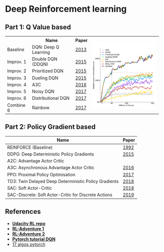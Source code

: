 # Deep Reinforcement learning


## Part 1: Q Value based

<table>
  <tr>
    <th></th>
    <th>Name</th>
    <th>Paper</th>
    <th rowspan="9"><img align="right" width="330" src="/img/rainbow.png"></th>
  </tr>
  
  <tr> <td>Baseline </td>  <td>DQN: Deep Q Learning</td>  <td><a href="https://arxiv.org/abs/1312.5602 ">2013</a></td> </tr>
  <tr> <td>Improv. 1</td>  <td>Double DQN  (DDQN)  </td>  <td><a href="https://arxiv.org/abs/1509.06461">2015</a></td> </tr>
  <tr> <td>Improv. 2</td>  <td>Prioritized DQN     </td>  <td><a href="https://arxiv.org/abs/1511.05952">2015</a></td> </tr>
  <tr> <td>Improv. 3</td>  <td>Dueling DQN         </td>  <td><a href="https://arxiv.org/abs/1511.06581">2015</a></td> </tr>
  <tr> <td>Improv. 4</td>  <td>A3C                 </td>  <td><a href="https://arxiv.org/abs/1602.01783">2016</a></td> </tr>
  <tr> <td>Improv. 5</td>  <td>Noisy DQN           </td>  <td><a href="https://arxiv.org/abs/1706.10295">2017</a></td> </tr>
  <tr> <td>Improv. 6</td>  <td>Distributional DQN  </td>  <td><a href="https://arxiv.org/abs/1707.06887">2017</a></td> </tr>
  <tr> <td>Combine 6</td>  <td>Rainbow             </td>  <td><a href="https://arxiv.org/abs/1710.02298">2017</a></td> </tr>
</table>



## Part 2: Policy Gradient based

| Name                                                  | Paper                                    |
|-------------------------------------------------------|------------------------------------------|
| REINFORCE (Baseline)                                  | [1992](http://www-anw.cs.umass.edu/~barto/courses/cs687/williams92simple.pdf) |
| DDPG: Deep Deterministic Policy Gradients             | [2015](https://arxiv.org/abs/1509.02971) |
| A2C: Advantage Actor Critic                           |                                          |
| A3C: Asynchronous Advantage Actor Critic              | [2016](https://arxiv.org/abs/1602.01783) |
| PPO: Proximal Policy Optimisation                     | [2017](https://arxiv.org/abs/1707.06347) |
| TD3: Twin Delayed Deep Deterministic Policy Gradients | [2018](https://arxiv.org/abs/1802.09477) |
| SAC: Soft Actor-Critic                                | [2018](https://arxiv.org/abs/1812.05905) |
| SAC-Discrete: Soft Actor-Critic for Discrete Actions  | [2019](https://arxiv.org/abs/1910.07207) |

## References

- [**Udacity RL repo**](https://github.com/udacity/deep-reinforcement-learning/tree/master/dqn/solution)
- [**RL-Adventure 1**](https://github.com/higgsfield/RL-Adventure)
- [**RL-Adventure 2**](https://github.com/higgsfield/RL-Adventure-2)
- [**Pytorch tutorial DQN**](https://pytorch.org/tutorials/intermediate/reinforcement_q_learning.html)
- [17 algos pytorch](https://github.com/p-christ/Deep-Reinforcement-Learning-Algorithms-with-PyTorch)
